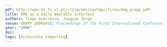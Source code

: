 ```yaml
---
pdf: http://www.di.fc.ul.pt/~tjvg/amc/navtap//files/emg_grapp.pdf
title: EMG as a Daily Wearable Interface
authors: Tiago Guerreiro, Joaquim Jorge
venue: GRAPP 2006&#58; Proceedings of the First International Conference on Computer Graphics Theory and Applications Conference on Computer Science Education. Setúbal, Portugal, February, 2006
year: "2006"
doi: 
tags: [Accessible Computing]
---
```

